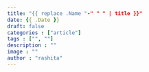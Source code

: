 ```yaml
---
title: "{{ replace .Name "-" " " | title }}"
date: {{ .Date }}
draft: false
categories : ["article"]
tags : ["", ""]
description : ""
image : ""
author : "rashita"
---
```


